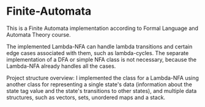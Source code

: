 # Finite-Automata
This is a Finite Automata implementation according to Formal Language and Automata Theory course.

The implemented Lambda-NFA can handle lambda transitions and certain edge cases associated with them, such as lambda-cycles.
The separate implementation of a DFA or simple NFA class is not necessary, because the Lambda-NFA already handles all the cases.

Project structure overview:
I implemented the class for a Lambda-NFA using another class for representing a single state's data (information about the state tag value and the state's transitions to other states), and multiple data structures, such as vectors, sets, unordered maps and a stack.
